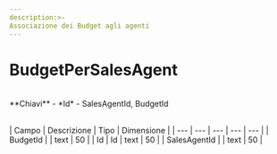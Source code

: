 ```yaml
---
description:>-
Associazione dei Budget agli agenti
---
```


# BudgetPerSalesAgent

<br>
**Chiavi**
- *Id*
- SalesAgentId, BudgetId
<br><br>

| Campo | Descrizione | Tipo | Dimensione | 
| --- | --- | --- | --- | --- |
| BudgetId |  | text | 50 |
| Id | Id | text | 50 |
| SalesAgentId |  | text | 50 |

